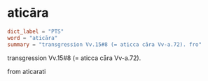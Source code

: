 # aticāra

``` toml
dict_label = "PTS"
word = "aticāra"
summary = "transgression Vv.15#8 (= aticca cāra Vv-a.72). fro"
```

transgression Vv.15#8 (= aticca cāra Vv\-a.72).

from aticarati

